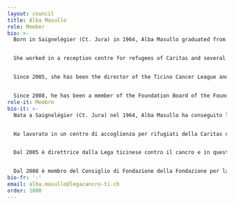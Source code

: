 ```yaml
---
layout: council
title: Alba Masullo
role: Member
bio: >-
  Born in Saignelégier (Ct. Jura) in 1964, Alba Masullo graduated from high school in Lugano 1 in 1985, then - after a few years of university studies in medicine then abandoned - the Diploma in Psychology at the University of Lausanne in 2000 and the Master in Medical Humanities at the University of Insubria in Varese in 2004.


  She worked in a reception centre for refugees of Caritas and several years in the field of human resources management at the employment offices, then 7 years as a consultant in professional integration of people with health damage at the office of invalidity insurance of the ct. Ticino. From 2003 to 2005 she was project manager for the implementation of the professional assessment centre for disability insurance in Gerra Piano.


  Since 2005, she has been the director of the Ticino Cancer League and, in this capacity, a member of various working groups and commissions within the Swiss Cancer League and the cantonal administration, as well as a member of several Foundations and Societies linked to the research and/or care of people suffering from cancer and their families.


  Since 2008, he has been a member of the Foundation Board of the Foundation for Research and Treatment of Lymphomas in Ticino, now the Foundation for the Institute of Oncology Research (IOR).
role-it: Membro
bio-it: >-
  Nata a Saignelégier (Ct. Jura) nel 1964, Alba Masullo ha conseguito la maturità economico-sociale al Liceo di Lugano 1 nel 1985, quindi – dopo alcuni anni di studi universitari in medicina poi abbandonati – il Diploma in psicologia all’Università di Losanna nel 2000 e il Master nelle Medical Humanities presso l’Università dell’Insubria di Varese nel 2004


  Ha lavorato in un centro di accoglienza per rifugiati della Caritas e diversi anni nell’ambito della gestione delle risorse umane presso gli uffici di collocamento, quindi 7 anni in qualità di Consulente in integrazione professionale delle persone con un danno alla salute presso l’ufficio dell’Assicurazione invalidità del ct. Ticino. Dal 2003 al 2005 è stata capo progetto per l’implementazione del Centro di accertamento professionale dell’Assicurazione Invalidità a Gerra Piano.


  Dal 2005 è direttrice dalla Lega ticinese contro il cancro e in questa veste membro di diversi gruppi di lavoro e commissioni in seno alla Lega svizzera contro il cancro e in seno all’amministrazione cantonale, nonché membro di alcune Fondazioni e Società legate alla ricerca e/o alla presa in carico di persone ammalate di cancro e i loro familiari.


  Dal 2008 è membro del Consiglio di Fondazione della Fondazione per la Ricerca e la Cura dei Linfomi nel Ticino, ora Fondazione per l'Istituto oncologico di ricerca (IOR).
bio-fr: '-'
email: alba.masullo@legacancro-ti.ch
order: 1000
---
```


